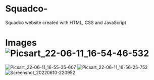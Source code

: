 # Squadco-
Squadco website created with HTML, CSS and JavaScript 

# Images![Picsart_22-06-11_16-54-46-532](https://user-images.githubusercontent.com/106864582/173195511-f9f82abc-02d7-4550-9312-258171703006.jpg)
![Picsart_22-06-11_16-55-35-607](https://user-images.githubusercontent.com/106864582/173195513-72c943e1-4152-4ae5-b90a-ef8ac1656928.jpg)
![Picsart_22-06-11_16-56-25-752](https://user-images.githubusercontent.com/106864582/173195580-ce56674f-e19c-4b65-bb7d-ecbc034c0863.jpg)
![Screenshot_20220610-220952](https://user-images.githubusercontent.com/106864582/173195627-ea52f2e0-ca0a-4768-ba8e-060b5d82dc72.png)
